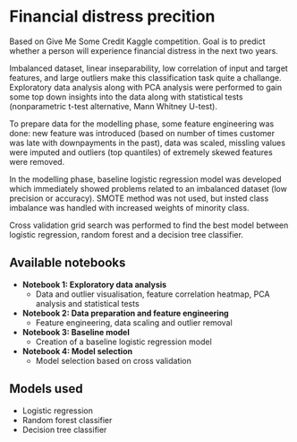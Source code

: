 # Financial distress precition
Based on Give Me Some Credit Kaggle competition. Goal is to predict whether a person will experience financial distress in the next two years.

Imbalanced dataset, linear inseparability, low correlation of input and target features, and large outliers make this classification task quite a challange. Exploratory data analysis along with PCA analysis were performed to gain some top down insights into the data along with statistical tests (nonparametric t-test alternative, Mann Whitney U-test).

To prepare data for the modelling phase, some feature engineering was done: new feature was introduced (based on number of times customer was late with downpayments in the past), data was scaled, missling values were imputed and outliers (top quantiles) of extremely skewed features were removed. 

In the modelling phase, baseline logistic regression model was developed which immediately showed problems related to an imbalanced dataset (low precision or accuracy). SMOTE method was not used, but insted class imbalance was handled with increased weights of minority class.

Cross validation grid search was performed to find the best model between logistic regression, random forest and a decision tree classifier.

## Available notebooks
* <b>Notebook 1: Exploratory data analysis</b>
    *  Data and outlier visualisation, feature correlation heatmap, PCA analysis and statistical tests
* <b>Notebook 2: Data preparation and feature engineering</b>
    * Feature engineering, data scaling and outlier removal
* <b>Notebook 3: Baseline model</b>
    * Creation of a baseline logistic regression model
* <b>Notebook 4: Model selection</b>
    * Model selection based on cross validation

## Models used
* Logistic regression
* Random forest classifier
* Decision tree classifier
